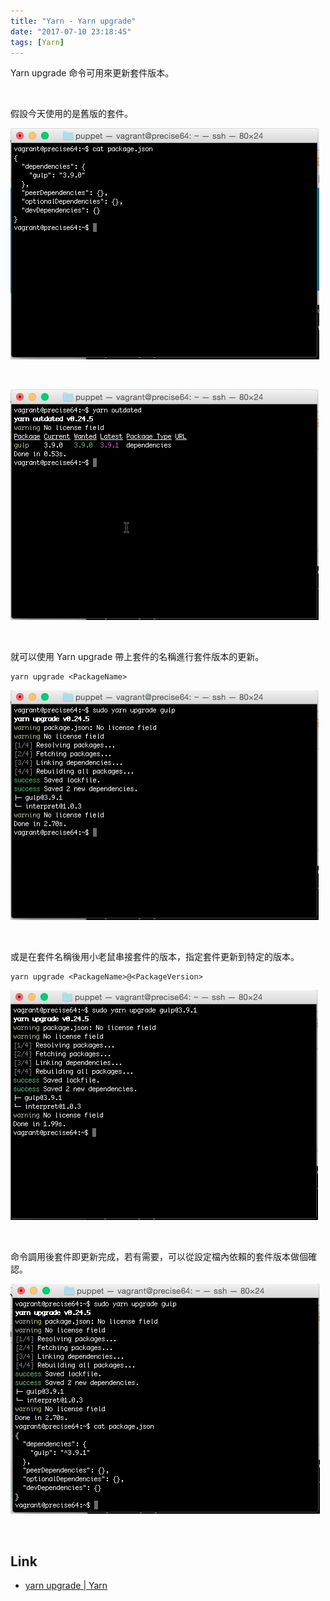 ```yaml
---
title: "Yarn - Yarn upgrade"
date: "2017-07-10 23:18:45"
tags: [Yarn]
---
```



Yarn upgrade 命令可用來更新套件版本。  

<!-- More -->

<br/>


假設今天使用的是舊版的套件。  

![1.png](1.png)

<br/>


![2.png](2.png)

<br/>


就可以使用 Yarn upgrade 帶上套件的名稱進行套件版本的更新。  

    yarn upgrade <PackageName>

![3.png](3.png)

<br/>


或是在套件名稱後用小老鼠串接套件的版本，指定套件更新到特定的版本。  

    yarn upgrade <PackageName>@<PackageVersion>

![4.png](4.png)

<br/>


命令調用後套件即更新完成，若有需要，可以從設定檔內依賴的套件版本做個確認。  

![5.png](5.png)

<br/>


Link
----
* [yarn upgrade | Yarn](https://yarnpkg.com/en/docs/cli/upgrade)
